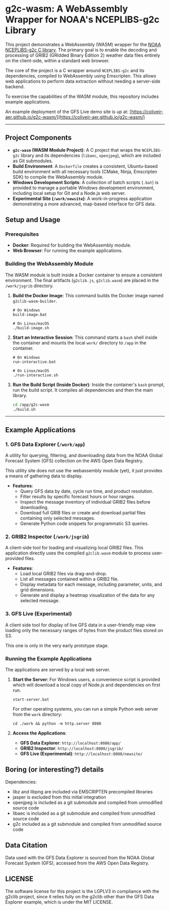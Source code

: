 # g2c-wasm: A WebAssembly Wrapper for NOAA's NCEPLIBS-g2c Library

This project demonstrates a WebAssembly (WASM) wrapper for the [NOAA NCEPLIBS-g2c C library](https://github.com/NOAA-EMC/NCEPLIBS-g2c/tree/develop). The primary goal is to enable the decoding and processing of GRIB2 (GRIdded Binary Edition 2) weather data files entirely on the client-side, within a standard web browser.

The core of the project is a C wrapper around `NCEPLIBS-g2c` and its dependencies, compiled to WebAssembly using Emscripten. This allows web applications to perform data extraction without needing a server-side backend.

To exercise the capabilities of the WASM module, this repository includes example applications.

An example deployment of the GFS Live demo site is up at: [https://coliveir-aer.github.io/g2c-wasm/](https://coliveir-aer.github.io/g2c-wasm/)

---

## Project Components

* **`g2c-wasm` (WASM Module Project)**: A C project that wraps the `NCEPLIBS-g2c` library and its dependencies (`libaec`, `openjpeg`), which are included as Git submodules.
* **Build Environment**: A `Dockerfile` creates a consistent, Ubuntu-based build environment with all necessary tools (CMake, Ninja, Emscripten SDK) to compile the WebAssembly module.
* **Windows Development Scripts**: A collection of batch scripts (`.bat`) is provided to manage a portable Windows development environment, including local setup for Git and a Node.js web server.
* **Experimental Site (`/work/newsite`)**: A work-in-progress application demonstrating a more advanced, map-based interface for GFS data.

## Setup and Usage

### Prerequisites
* **Docker**: Required for building the WebAssembly module.
* **Web Browser**: For running the example applications.

### Building the WebAssembly Module

The WASM module is built inside a Docker container to ensure a consistent environment. The final artifacts (`g2clib.js`, `g2clib.wasm`) are placed in the `/work/jsgrib` directory.

1.  **Build the Docker Image**:
    This command builds the Docker image named `g2clib-wasm-builder`.
    ```shell
    # On Windows
    build-image.bat

    # On Linux/macOS
    ./build-image.sh
    ```

2.  **Start an Interactive Session**:
    This command starts a `bash` shell inside the container and mounts the local `work/` directory to `/app` in the container.
    ```shell
    # On Windows
    run-interactive.bat

    # On Linux/macOS
    ./run-interactive.sh
    ```

3.  **Run the Build Script (Inside Docker)**:
    Inside the container's `bash` prompt, run the build script. It compiles all dependencies and then the main library.
    ```bash
    cd /app/g2c-wasm
    ./build.sh
    ```

---

## Example Applications

### 1. GFS Data Explorer (`/work/app`)

A utility for querying, filtering, and downloading data from the NOAA Global Forecast System (GFS) collection on the AWS Open Data Registry.

This utility site does not use the webassembly module (yet), it just provides a means of gathering data to display.

* **Features**:
    * Query GFS data by date, cycle run time, and product resolution.
    * Filter results by specific forecast hours or hour ranges.
    * Inspect the message inventory of individual GRIB2 files before downloading.
    * Download full GRIB files or create and download partial files containing only selected messages.
    * Generate Python code snippets for programmatic S3 queries.

### 2. GRIB2 Inspector (`/work/jsgrib`)

A client-side tool for loading and visualizing local GRIB2 files. This application directly uses the compiled `g2clib.wasm` module to process user-provided files.

* **Features**:
    * Load local GRIB2 files via drag-and-drop.
    * List all messages contained within a GRIB2 file.
    * Display metadata for each message, including parameter, units, and grid dimensions.
    * Generate and display a heatmap visualization of the data for any selected message.

### 3. GFS Live (Experimental)

A client side tool for display of live GFS data in a user-friendly map view loading only the necessary ranges of bytes from the product files stored on S3.

This one is only in the very early prototype stage.


### Running the Example Applications

The applications are served by a local web server.

1.  **Start the Server**:
    For Windows users, a convenience script is provided which will download a local copy of Node.js and dependencies on first run.
    ```shell
    start-server.bat
    ```
    For other operating systems, you can run a simple Python web server from the `work` directory:
    ```shell
    cd ./work && python -m http.server 8080
    ```

2.  **Access the Applications**:
    * **GFS Data Explorer**: `http://localhost:8080/app/`
    * **GRIB2 Inspector**: `http://localhost:8080/jsgrib/`
    * **GFS Live (Experimental)**: `http://localhost:8080/newsite/`

## Boring (or interesting?) details

Dependencies:

- libz and libpng are included via EMSCRIPTEN precompiled libraries
- jasper is excluded from this initial integration
- openjpeg is included as a git submodule and compiled from unmodified source code
- libaec is included as a git submodule and compiled from unmodified source code
- g2c included as a git submodule and compiled from unmodified source code


## Data Citation
Data used with the GFS Data Explorer is sourced from the NOAA Global Forecast System (GFS), accessed from the AWS Open Data Registry.

## LICENSE
The software license for this project is the LGPLV3 in compliance with the g2clib project, since it relies fully on the g2clib other than the GFS Data Explorer example, which is under the MIT LICENSE.
